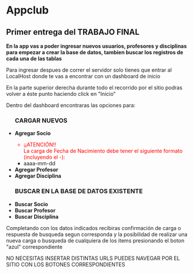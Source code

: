 <h1>Appclub</h1>
<h2>Primer entrega del TRABAJO FINAL</h2>
<P><b>En la app vas a poder ingresar nuevos usuarios, profesores y disciplinas para empezar a crear la base de datos, tambien buscar los registros de cada una de las tablas</b></P>
<p>Para ingresar despues de correr el servidor solo tienes que entrar al LocalHost donde te vas a encontrar con un dashboard de inicio</p>
<p>En la parte superior derecha durante todo el recorrido por el sitio podras volver a éste punto haciendo click en "Inicio"</p>
<p>Dentro del dashboard encontraras las opciones para: </p>

<ul>
<h3>CARGAR NUEVOS</h3>
        <li><b>Agregar Socio</b></li>
            <ul>
                <li style="color:red ;">¡¡ATENCIÓN!!
                    <br>
                    La carga de Fecha de Nacimiento debe tener el siguiente formato (incluyendo el -):
                    <br>
                    <li type="square"> aaaa-mm-dd </li>
                </li>
            </ul>
        <li><b>Agregar Profesor</b></li>
        <li><b>Agregar Disciplina</b></li>
        <H3>BUSCAR EN LA BASE DE DATOS EXISTENTE</H3>
        <li><b>Buscar Socio</b></li>
        <li><b>Buscar Profesor</b></li>
        <li><b>Buscar Disciplina</b></li>
    </ul>
    <P>Completando con los datos indicados recibiras confirmación de carga o respuesta de busqueda segun corresponda y la posibilidad de realizar una nueva carga o busqueda de cualquiera de los items presionando el boton "azul" correspondiente</P>
    <p>
        NO NECESITAS INSERTAR DISTINTAS URLS PUEDES NAVEGAR POR EL SITIO CON LOS BOTONES CORRESPONDIENTES
    </p>
